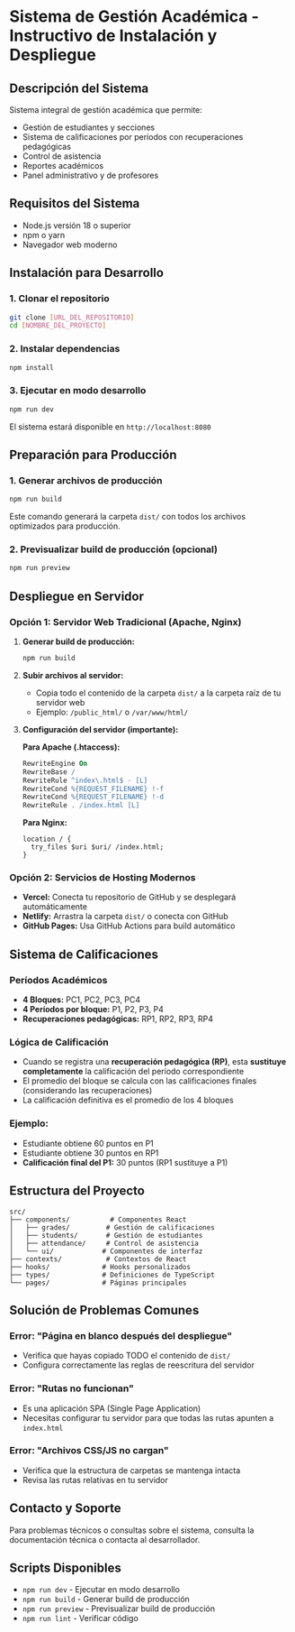
# Sistema de Gestión Académica - Instructivo de Instalación y Despliegue

## Descripción del Sistema

Sistema integral de gestión académica que permite:
- Gestión de estudiantes y secciones
- Sistema de calificaciones por períodos con recuperaciones pedagógicas
- Control de asistencia
- Reportes académicos
- Panel administrativo y de profesores

## Requisitos del Sistema

- Node.js versión 18 o superior
- npm o yarn
- Navegador web moderno

## Instalación para Desarrollo

### 1. Clonar el repositorio
```bash
git clone [URL_DEL_REPOSITORIO]
cd [NOMBRE_DEL_PROYECTO]
```

### 2. Instalar dependencias
```bash
npm install
```

### 3. Ejecutar en modo desarrollo
```bash
npm run dev
```

El sistema estará disponible en `http://localhost:8080`

## Preparación para Producción

### 1. Generar archivos de producción
```bash
npm run build
```

Este comando generará la carpeta `dist/` con todos los archivos optimizados para producción.

### 2. Previsualizar build de producción (opcional)
```bash
npm run preview
```

## Despliegue en Servidor

### Opción 1: Servidor Web Tradicional (Apache, Nginx)

1. **Generar build de producción:**
   ```bash
   npm run build
   ```

2. **Subir archivos al servidor:**
   - Copia todo el contenido de la carpeta `dist/` a la carpeta raíz de tu servidor web
   - Ejemplo: `/public_html/` o `/var/www/html/`

3. **Configuración del servidor (importante):**
   
   **Para Apache (.htaccess):**
   ```apache
   RewriteEngine On
   RewriteBase /
   RewriteRule ^index\.html$ - [L]
   RewriteCond %{REQUEST_FILENAME} !-f
   RewriteCond %{REQUEST_FILENAME} !-d
   RewriteRule . /index.html [L]
   ```

   **Para Nginx:**
   ```nginx
   location / {
     try_files $uri $uri/ /index.html;
   }
   ```

### Opción 2: Servicios de Hosting Modernos

- **Vercel:** Conecta tu repositorio de GitHub y se desplegará automáticamente
- **Netlify:** Arrastra la carpeta `dist/` o conecta con GitHub
- **GitHub Pages:** Usa GitHub Actions para build automático

## Sistema de Calificaciones

### Períodos Académicos
- **4 Bloques:** PC1, PC2, PC3, PC4
- **4 Períodos por bloque:** P1, P2, P3, P4
- **Recuperaciones pedagógicas:** RP1, RP2, RP3, RP4

### Lógica de Calificación
- Cuando se registra una **recuperación pedagógica (RP)**, esta **sustituye completamente** la calificación del período correspondiente
- El promedio del bloque se calcula con las calificaciones finales (considerando las recuperaciones)
- La calificación definitiva es el promedio de los 4 bloques

### Ejemplo:
- Estudiante obtiene 60 puntos en P1
- Estudiante obtiene 30 puntos en RP1
- **Calificación final del P1:** 30 puntos (RP1 sustituye a P1)

## Estructura del Proyecto

```
src/
├── components/          # Componentes React
│   ├── grades/         # Gestión de calificaciones
│   ├── students/       # Gestión de estudiantes
│   ├── attendance/     # Control de asistencia
│   └── ui/            # Componentes de interfaz
├── contexts/           # Contextos de React
├── hooks/             # Hooks personalizados
├── types/             # Definiciones de TypeScript
└── pages/             # Páginas principales
```

## Solución de Problemas Comunes

### Error: "Página en blanco después del despliegue"
- Verifica que hayas copiado TODO el contenido de `dist/`
- Configura correctamente las reglas de reescritura del servidor

### Error: "Rutas no funcionan"
- Es una aplicación SPA (Single Page Application)
- Necesitas configurar tu servidor para que todas las rutas apunten a `index.html`

### Error: "Archivos CSS/JS no cargan"
- Verifica que la estructura de carpetas se mantenga intacta
- Revisa las rutas relativas en tu servidor

## Contacto y Soporte

Para problemas técnicos o consultas sobre el sistema, consulta la documentación técnica o contacta al desarrollador.

## Scripts Disponibles

- `npm run dev` - Ejecutar en modo desarrollo
- `npm run build` - Generar build de producción
- `npm run preview` - Previsualizar build de producción
- `npm run lint` - Verificar código
